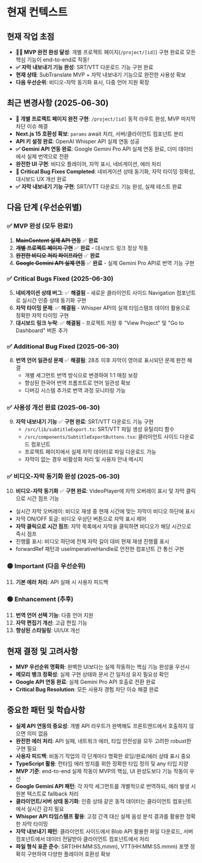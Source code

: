 # 현재 컨텍스트

## 현재 작업 초점

- **🎉🎉 MVP 완전 완성 달성**: 개별 프로젝트 페이지(`/project/[id]`) 구현 완료로 모든 핵심 기능이 end-to-end로 작동!
- **✅ 자막 내보내기 기능 완성**: SRT/VTT 다운로드 기능 구현 완료
- **현재 상태**: SubTranslate MVP + 자막 내보내기 기능으로 완전한 사용성 확보
- **다음 우선순위**: 비디오-자막 동기화 표시, 다중 언어 지원 확장

## 최근 변경사항 (2025-06-30)

- **🎉 개별 프로젝트 페이지 완전 구현**: `/project/[id]` 동적 라우트 완성, MVP 마지막 차단 이슈 해결
- **Next.js 15 호환성 확보**: `params` await 처리, 서버/클라이언트 컴포넌트 분리
- **API 키 설정 완료**: OpenAI Whisper API 실제 연동 성공
- **✅ Gemini API 연동 완료**: Google Gemini Pro API 실제 연동 완료, 더미 데이터에서 실제 번역으로 전환
- **완전한 UI 구현**: 비디오 플레이어, 자막 표시, 네비게이션, 에러 처리
- **🎉 Critical Bug Fixes Completed**: 네비게이션 상태 동기화, 자막 타이밍 정확성, 대시보드 UX 개선 완료
- **✅ 자막 내보내기 기능 구현**: SRT/VTT 다운로드 기능 완성, 실제 테스트 완료

## 다음 단계 (우선순위별)

### ✅ **MVP 완성** (모두 완료!)
1. ~~**MainContent 실제 API 연동**~~ ✅ **완료**
2. ~~**개별 프로젝트 페이지 구현**~~ ✅ **완료** - 대시보드 링크 정상 작동
3. ~~**완전한 비디오 처리 파이프라인**~~ ✅ **완료**
4. ~~**Google Gemini API 실제 연동**~~ ✅ **완료** - 실제 Gemini Pro API로 번역 기능 구현

### ✅ **Critical Bugs Fixed (2025-06-30)**
5. **네비게이션 상태 버그**: ✅ **해결됨** - 새로운 클라이언트 사이드 Navigation 컴포넌트로 실시간 인증 상태 동기화 구현
6. **자막 타이밍 문제**: ✅ **해결됨** - Whisper API의 실제 타임스탬프 데이터 활용으로 정확한 자막 타이밍 구현
7. **대시보드 링크 누락**: ✅ **해결됨** - 프로젝트 저장 후 "View Project" 및 "Go to Dashboard" 버튼 추가

### ✅ **Additional Bug Fixed (2025-06-30)**
8. **번역 언어 일관성 문제** ✅ **해결됨**: 28초 이후 자막이 영어로 표시되던 문제 완전 해결
   - 개별 세그먼트 번역 방식으로 변경하여 1:1 매칭 보장
   - 향상된 한국어 번역 프롬프트로 언어 일관성 확보
   - 디버깅 시스템 추가로 번역 과정 모니터링 가능

### ✅ **사용성 개선 완료 (2025-06-30)**
9. **자막 내보내기 기능** ✅ **구현 완료**: SRT/VTT 다운로드 기능 구현
   - `/src/lib/subtitleExport.ts`: SRT/VTT 파일 생성 유틸리티 함수
   - `/src/components/SubtitleExportButtons.tsx`: 클라이언트 사이드 다운로드 컴포넌트
   - 프로젝트 페이지에서 실제 자막 데이터로 파일 다운로드 가능
   - 자막이 없는 경우 비활성화 처리 및 사용자 안내 메시지

### ✅ **비디오-자막 동기화 완성 (2025-06-30)**
10. **비디오-자막 동기화** ✅ **구현 완료**: VideoPlayer에 자막 오버레이 표시 및 자막 클릭으로 시간 점프 기능
   - 실시간 자막 오버레이: 비디오 재생 중 현재 시간에 맞는 자막이 비디오 하단에 표시
   - 자막 ON/OFF 토글: 비디오 우상단 버튼으로 자막 표시 제어
   - **자막 클릭으로 시간 점프**: 자막 목록에서 자막을 클릭하면 비디오가 해당 시간으로 즉시 점프
   - 진행률 표시: 비디오 하단에 전체 자막 길이 대비 현재 재생 진행률 표시
   - forwardRef 패턴과 useImperativeHandle로 안전한 컴포넌트 간 통신 구현

### 🟡 Important (다음 우선순위)  
11. **기본 에러 처리**: API 실패 시 사용자 피드백

### 🟢 Enhancement (추후)
11. **번역 언어 선택 기능**: 다중 언어 지원
12. **자막 편집기 개선**: 고급 편집 기능
13. **향상된 스타일링**: UI/UX 개선

## 현재 결정 및 고려사항

- **MVP 우선순위 명확화**: 완벽한 UI보다는 실제 작동하는 핵심 기능 완성을 우선시
- **메모리 뱅크 정확성**: 실제 구현 상태와 문서 간 일치성 유지 필요성 확인
- **Google API 연동 완료**: 실제 Gemini Pro API 호출로 전환 완료
- **Critical Bug Resolution**: 모든 사용자 경험 차단 이슈 해결 완료

## 중요한 패턴 및 학습사항

- **실제 API 연동의 중요성**: 개별 API 라우트가 완벽해도 프론트엔드에서 호출하지 않으면 의미 없음
- **완전한 에러 처리**: API 실패, 네트워크 에러, 타입 안전성을 모두 고려한 robust한 구현 필요
- **사용자 피드백**: 비동기 작업의 각 단계마다 명확한 로딩/완료/에러 상태 표시 중요
- **TypeScript 활용**: 런타임 에러 방지를 위한 정확한 타입 정의 및 any 타입 지양
- **MVP 기준**: end-to-end 실제 작동이 MVP의 핵심, UI 완성도보다 기능 작동이 우선
- **Google Gemini API 패턴**: 각 자막 세그먼트를 개별적으로 번역하되, 에러 발생 시 원본 텍스트로 fallback 처리
- **클라이언트/서버 상태 동기화**: 인증 상태 같은 동적 데이터는 클라이언트 컴포넌트에서 실시간 감지 필요
- **Whisper API 타임스탬프 활용**: 고정 간격 대신 실제 음성 분석 결과를 활용한 정확한 자막 타이밍
- **자막 내보내기 패턴**: 클라이언트 사이드에서 Blob API 활용한 파일 다운로드, 서버 컴포넌트에서 데이터 전달받아 클라이언트 컴포넌트에서 처리
- **파일 형식 표준 준수**: SRT(HH:MM:SS,mmm), VTT(HH:MM:SS.mmm) 포맷 정확히 구현하여 다양한 플레이어 호환성 확보
